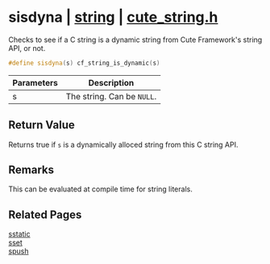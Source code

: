# sisdyna | [string](https://github.com/RandyGaul/cute_framework/blob/master/docs/string_readme.md) | [cute_string.h](https://github.com/RandyGaul/cute_framework/blob/master/include/cute_string.h)

Checks to see if a C string is a dynamic string from Cute Framework's string API, or not.

```cpp
#define sisdyna(s) cf_string_is_dynamic(s)
```

Parameters | Description
--- | ---
s | The string. Can be `NULL`.

## Return Value

Returns true if `s` is a dynamically alloced string from this C string API.

## Remarks

This can be evaluated at compile time for string literals.

## Related Pages

[sstatic](https://github.com/RandyGaul/cute_framework/blob/master/docs/string/sstatic.md)  
[sset](https://github.com/RandyGaul/cute_framework/blob/master/docs/string/sset.md)  
[spush](https://github.com/RandyGaul/cute_framework/blob/master/docs/string/spush.md)  
